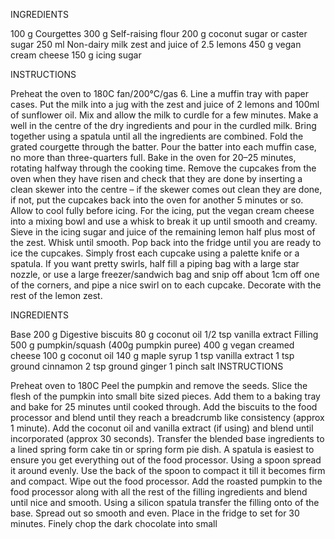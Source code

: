 INGREDIENTS

100 g Courgettes
300 g Self-raising flour
200 g coconut sugar or caster sugar
250 ml Non-dairy milk
zest and juice of 2.5 lemons
450 g vegan cream cheese
150 g icing sugar

INSTRUCTIONS

Preheat the oven to 180C fan/200°C/gas 6. Line a muffin tray with paper cases.
Put the milk into a jug with the zest and juice of 2 lemons and 100ml of sunflower oil. Mix and allow the milk to curdle for a few minutes. Make a well in the centre of the dry ingredients and pour in the curdled milk. Bring together using a spatula until all the ingredients are combined.
Fold the grated courgette through the batter. Pour the batter into each muffin case, no more than three-quarters full. Bake in the oven for 20–25 minutes, rotating halfway through the cooking time.
Remove the cupcakes from the oven when they have risen and check that they are done by inserting a clean skewer into the centre – if the skewer comes out clean they are done, if not, put the cupcakes back into the oven for another 5 minutes or so. Allow to cool fully before icing.
For the icing, put the vegan cream cheese into a mixing bowl and use a whisk to break it up until smooth and creamy. Sieve in the icing sugar and juice of the remaining lemon half plus most of the zest. Whisk until smooth. Pop back into the fridge until you are ready to ice the cupcakes.
Simply frost each cupcake using a palette knife or a spatula. If you want pretty swirls, half fill a piping bag with a large star nozzle, or use a large freezer/sandwich bag and snip off about 1cm off one of the corners, and pipe a nice swirl on to each cupcake. Decorate with the rest of the lemon zest.

INGREDIENTS

Base
200 g Digestive biscuits
80 g coconut oil
1/2 tsp vanilla extract
Filling
500 g pumpkin/squash (400g pumpkin puree)
400 g vegan creamed cheese
100 g coconut oil
140 g maple syrup
1 tsp vanilla extract
1 tsp ground cinnamon
2 tsp ground ginger
1 pinch salt
INSTRUCTIONS

Preheat oven to 180C
Peel the pumpkin and remove the seeds. Slice the flesh of the pumpkin into small bite sized pieces. Add them to a baking tray and bake for 25 minutes until cooked through.
Add the biscuits to the food processor and blend until they reach a breadcrumb like consistency (approx 1 minute). Add the coconut oil and vanilla extract (if using) and blend until incorporated (approx 30 seconds).
Transfer the blended base ingredients to a lined spring form cake tin or spring form pie dish. A spatula is easiest to ensure you get everything out of the food processor. Using a spoon spread it around evenly. Use the back of the spoon to compact it till it becomes firm and compact.
Wipe out the food processor. Add the roasted pumpkin to the food processor along with all the rest of the filling ingredients and blend until nice and smooth.
Using a silicon spatula transfer the filling onto of the base. Spread out so smooth and even.
Place in the fridge to set for 30 minutes. Finely chop the dark chocolate into small
